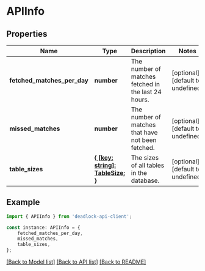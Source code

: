 # APIInfo


## Properties

Name | Type | Description | Notes
------------ | ------------- | ------------- | -------------
**fetched_matches_per_day** | **number** | The number of matches fetched in the last 24 hours. | [optional] [default to undefined]
**missed_matches** | **number** | The number of matches that have not been fetched. | [optional] [default to undefined]
**table_sizes** | [**{ [key: string]: TableSize; }**](TableSize.md) | The sizes of all tables in the database. | [optional] [default to undefined]

## Example

```typescript
import { APIInfo } from 'deadlock-api-client';

const instance: APIInfo = {
    fetched_matches_per_day,
    missed_matches,
    table_sizes,
};
```

[[Back to Model list]](../README.md#documentation-for-models) [[Back to API list]](../README.md#documentation-for-api-endpoints) [[Back to README]](../README.md)
